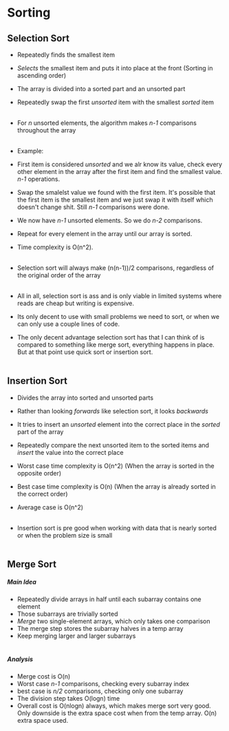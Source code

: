 # Sorting

## Selection Sort
- Repeatedly finds the smallest item <br>
- *Selects* the smallest item and puts it into place at the front (Sorting in ascending order) <br>
- The array is divided into a sorted part and an unsorted part <br>
- Repeatedly swap the first *unsorted* item with the smallest *sorted* item <br><br>
- For *n* unsorted elements, the algorithm makes *n-1* comparisons throughout the array <br><br>

- Example:
- First item is considered *unsorted* and we alr know its value, check every other element in the array after the first item and find the smallest value. *n-1* operations.
- Swap the smalelst value we found with the first item. It's possible that the first item is the smallest item and we just swap it with itself which doesn't change shit. Still *n-1* comparisons were done.
- We now have *n-1* unsorted elements. So we do *n-2* comparisons.
- Repeat for every element in the array until our array is sorted.
- Time complexity is O(n^2).<br><br>

- Selection sort will always make (n(n-1))/2 comparisons, regardless of the original order of the array <br><br>

- All in all, selection sort is ass and is only viable in limited systems where reads are cheap but writing is expensive.
- Its only decent to use with small problems we need to sort, or when we can only use a couple lines of code.
- The only decent advantage selection sort has that I can think of is compared to something like merge sort, everything happens in place. But at that point use quick sort or insertion sort. <br><br>

## Insertion Sort
- Divides the array into sorted and unsorted parts <br>
- Rather than looking *forwards* like selection sort, it looks *backwards* <br>
- It tries to insert an *unsorted* element into the correct place in the *sorted* part of the array <br>
- Repeatedly compare the next unsorted item to the sorted items and *insert* the value into the correct place <br>
- Worst case time complexity is O(n^2) (When the array is sorted in the opposite order) <br>
- Best case time complexity is O(n) (When the array is already sorted in the correct order) <br>
- Average case is O(n^2) <br><br>

- Insertion sort is pre good when working with data that is nearly sorted or when the problem size is small <br><br>

## Merge Sort
##### Main Idea
- Repeatedly divide arrays in half until each subarray contains one element <br>
- Those subarrays are trivially sorted <br>
- *Merge* two single-element arrays, which only takes one comparison <br>
- The merge step stores the subarray halves in a temp array <br>
- Keep merging larger and larger subarrays <br><br>

##### Analysis
- Merge cost is O(n)
- Worst case *n-1* comparisons, checking every subarray index 
- best case is *n/2* comparisons, checking only one subarray <br>
- The division step takes O(logn) time <br>
- Overall cost is O(nlogn) always, which makes merge sort very good. Only downside is the extra space cost when from the temp array. O(n) extra space used. <br><br>
